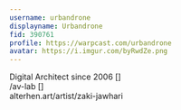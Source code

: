 ```yaml
---
username: urbandrone
displayname: Urbandrone
fid: 390761
profile: https://warpcast.com/urbandrone
avatar: https://i.imgur.com/byRwdZe.png
---
```

Digital Architect since 2006 []  
/av-lab  []  
alterhen.art/artist/zaki-jawhari  

